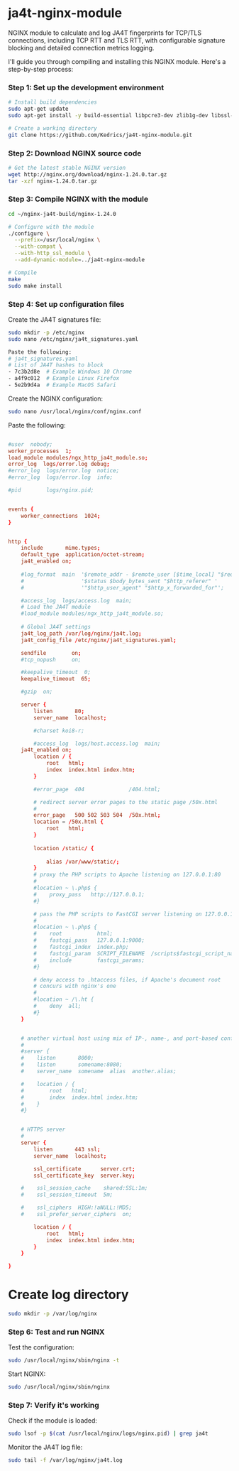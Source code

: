 # ja4t-nginx-module
NGINX module to calculate and log JA4T fingerprints for TCP/TLS connections, including TCP RTT and TLS RTT, with configurable signature blocking and detailed connection metrics logging.

I'll guide you through compiling and installing this NGINX module. Here's a step-by-step process:

### Step 1: Set up the development environment

```bash
# Install build dependencies
sudo apt-get update
sudo apt-get install -y build-essential libpcre3-dev zlib1g-dev libssl-dev libyaml-dev

# Create a working directory
git clone https://github.com/Kedrics/ja4t-nginx-module.git
```

### Step 2: Download NGINX source code

```bash
# Get the latest stable NGINX version
wget http://nginx.org/download/nginx-1.24.0.tar.gz
tar -xzf nginx-1.24.0.tar.gz
```


### Step 3: Compile NGINX with the module

```bash
cd ~/nginx-ja4t-build/nginx-1.24.0

# Configure with the module
./configure \
  --prefix=/usr/local/nginx \
  --with-compat \
  --with-http_ssl_module \
  --add-dynamic-module=../ja4t-nginx-module

# Compile
make
sudo make install
```

### Step 4: Set up configuration files

Create the JA4T signatures file:

```bash
sudo mkdir -p /etc/nginx
sudo nano /etc/nginx/ja4t_signatures.yaml

Paste the following:
# ja4t_signatures.yaml
# List of JA4T hashes to block
- 7c3b2d8e  # Example Windows 10 Chrome
- a4f9c012  # Example Linux Firefox
- 5e2b9d4a  # Example MacOS Safari
```

Create the NGINX configuration:

```bash
sudo nano /usr/local/nginx/conf/nginx.conf

```
Paste the following:
```conf

#user  nobody;
worker_processes  1;
load_module modules/ngx_http_ja4t_module.so;
error_log  logs/error.log debug;
#error_log  logs/error.log  notice;
#error_log  logs/error.log  info;

#pid        logs/nginx.pid;


events {
    worker_connections  1024;
}


http {
    include       mime.types;
    default_type  application/octet-stream;
    ja4t_enabled on;
    
    #log_format  main  '$remote_addr - $remote_user [$time_local] "$request" '
    #                  '$status $body_bytes_sent "$http_referer" '
    #                  '"$http_user_agent" "$http_x_forwarded_for"';

    #access_log  logs/access.log  main;
    # Load the JA4T module
    #load_module modules/ngx_http_ja4t_module.so;
    
    # Global JA4T settings
    ja4t_log_path /var/log/nginx/ja4t.log;
    ja4t_config_file /etc/nginx/ja4t_signatures.yaml;

    sendfile        on;
    #tcp_nopush     on;

    #keepalive_timeout  0;
    keepalive_timeout  65;

    #gzip  on;

    server {
        listen       80;
        server_name  localhost;

        #charset koi8-r;

        #access_log  logs/host.access.log  main;
	ja4t_enabled on;
        location / {
            root   html;
            index  index.html index.htm;
        }

        #error_page  404              /404.html;

        # redirect server error pages to the static page /50x.html
        #
        error_page   500 502 503 504  /50x.html;
        location = /50x.html {
            root   html;
        }
        
        location /static/ {
            
            alias /var/www/static/;
        }
        # proxy the PHP scripts to Apache listening on 127.0.0.1:80
        #
        #location ~ \.php$ {
        #    proxy_pass   http://127.0.0.1;
        #}

        # pass the PHP scripts to FastCGI server listening on 127.0.0.1:9000
        #
        #location ~ \.php$ {
        #    root           html;
        #    fastcgi_pass   127.0.0.1:9000;
        #    fastcgi_index  index.php;
        #    fastcgi_param  SCRIPT_FILENAME  /scripts$fastcgi_script_name;
        #    include        fastcgi_params;
        #}

        # deny access to .htaccess files, if Apache's document root
        # concurs with nginx's one
        #
        #location ~ /\.ht {
        #    deny  all;
        #}
    }


    # another virtual host using mix of IP-, name-, and port-based configuration
    #
    #server {
    #    listen       8000;
    #    listen       somename:8080;
    #    server_name  somename  alias  another.alias;

    #    location / {
    #        root   html;
    #        index  index.html index.htm;
    #    }
    #}


    # HTTPS server
    #
    server {
        listen       443 ssl;
        server_name  localhost;

        ssl_certificate      server.crt;
        ssl_certificate_key  server.key;

    #    ssl_session_cache    shared:SSL:1m;
    #    ssl_session_timeout  5m;

    #    ssl_ciphers  HIGH:!aNULL:!MD5;
    #    ssl_prefer_server_ciphers  on;

        location / {
            root   html;
            index  index.html index.htm;
        }
    }

}
```

# Create log directory
```bash
sudo mkdir -p /var/log/nginx
```

### Step 6: Test and run NGINX

Test the configuration:

```bash
sudo /usr/local/nginx/sbin/nginx -t
```

Start NGINX:

```bash
sudo /usr/local/nginx/sbin/nginx
```

### Step 7: Verify it's working

Check if the module is loaded:

```bash
sudo lsof -p $(cat /usr/local/nginx/logs/nginx.pid) | grep ja4t
```

Monitor the JA4T log file:

```bash
sudo tail -f /var/log/nginx/ja4t.log
```
